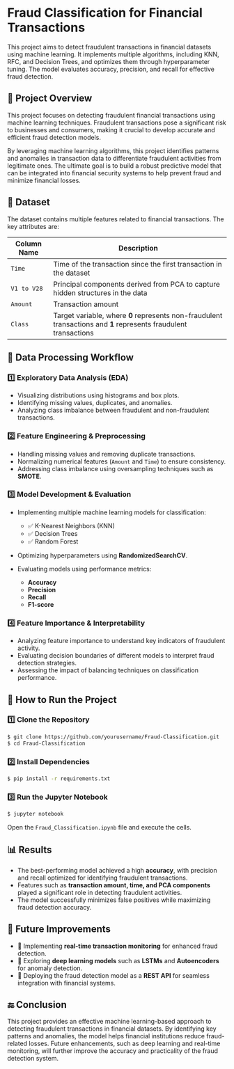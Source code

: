 # Fraud Classification for Financial Transactions
This project aims to detect fraudulent transactions in financial datasets using machine learning. It implements multiple algorithms, including KNN, RFC, and Decision Trees, and optimizes them through hyperparameter tuning. The model evaluates accuracy, precision, and recall for effective fraud detection.


## 📌 Project Overview
This project focuses on detecting fraudulent financial transactions using machine learning techniques. Fraudulent transactions pose a significant risk to businesses and consumers, making it crucial to develop accurate and efficient fraud detection models.

By leveraging machine learning algorithms, this project identifies patterns and anomalies in transaction data to differentiate fraudulent activities from legitimate ones. The ultimate goal is to build a robust predictive model that can be integrated into financial security systems to help prevent fraud and minimize financial losses.

## 📂 Dataset
The dataset contains multiple features related to financial transactions. The key attributes are:

| Column Name            | Description |
|------------------------|-------------|
| `Time`                 | Time of the transaction since the first transaction in the dataset |
| `V1 to V28`            | Principal components derived from PCA to capture hidden structures in the data |
| `Amount`               | Transaction amount |
| `Class`                | Target variable, where **0** represents non-fraudulent transactions and **1** represents fraudulent transactions |

## 🔎 Data Processing Workflow

### 1️⃣ **Exploratory Data Analysis (EDA)**
- Visualizing distributions using histograms and box plots.
- Identifying missing values, duplicates, and anomalies.
- Analyzing class imbalance between fraudulent and non-fraudulent transactions.

### 2️⃣ **Feature Engineering & Preprocessing**
- Handling missing values and removing duplicate transactions.
- Normalizing numerical features (`Amount` and `Time`) to ensure consistency.
- Addressing class imbalance using oversampling techniques such as **SMOTE**.

### 3️⃣ **Model Development & Evaluation**
- Implementing multiple machine learning models for classification:
  - ✅ K-Nearest Neighbors (KNN)
  - ✅ Decision Trees
  - ✅ Random Forest
  
- Optimizing hyperparameters using **RandomizedSearchCV**.
- Evaluating models using performance metrics:
  - **Accuracy**
  - **Precision**
  - **Recall**
  - **F1-score**

### 4️⃣ **Feature Importance & Interpretability**
- Analyzing feature importance to understand key indicators of fraudulent activity.
- Evaluating decision boundaries of different models to interpret fraud detection strategies.
- Assessing the impact of balancing techniques on classification performance.

## 🚀 How to Run the Project

### **1️⃣ Clone the Repository**
```sh
$ git clone https://github.com/yourusername/Fraud-Classification.git
$ cd Fraud-Classification
```

### **2️⃣ Install Dependencies**
```sh
$ pip install -r requirements.txt
```

### **3️⃣ Run the Jupyter Notebook**
```sh
$ jupyter notebook
```
Open the `Fraud_Classification.ipynb` file and execute the cells.

## 📊 Results
- The best-performing model achieved a high **accuracy**, with precision and recall optimized for identifying fraudulent transactions.
- Features such as **transaction amount, time, and PCA components** played a significant role in detecting fraudulent activities.
- The model successfully minimizes false positives while maximizing fraud detection accuracy.

## 📌 Future Improvements
- 🔹 Implementing **real-time transaction monitoring** for enhanced fraud detection.
- 🔹 Exploring **deep learning models** such as **LSTMs** and **Autoencoders** for anomaly detection.
- 🔹 Deploying the fraud detection model as a **REST API** for seamless integration with financial systems.


## 🔚 Conclusion
This project provides an effective machine learning-based approach to detecting fraudulent transactions in financial datasets. By identifying key patterns and anomalies, the model helps financial institutions reduce fraud-related losses. Future enhancements, such as deep learning and real-time monitoring, will further improve the accuracy and practicality of the fraud detection system.



